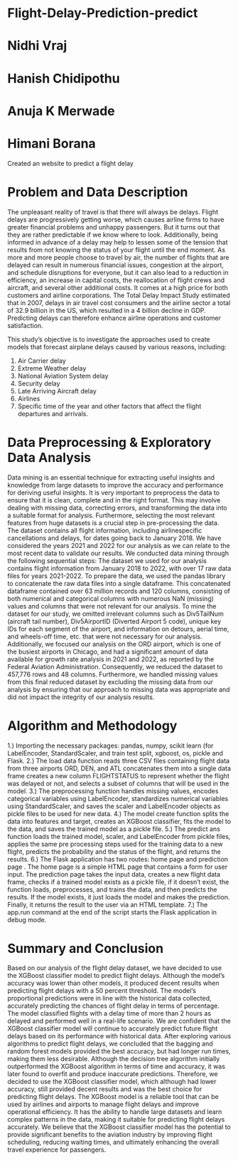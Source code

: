 # Flight-Delay-Prediction-predict
# Nidhi Vraj
# Hanish Chidipothu
# Anuja K Merwade
# Himani Borana
Created an website to predict a flight  delay

# Problem and Data Description

The unpleasant reality of travel is that there will always be
delays. Flight delays are progressively getting worse, which
causes airline firms to have greater financial problems and
unhappy passengers. But it turns out that they are rather
predictable if we know where to look. Additionally, being
informed in advance of a delay may help to lessen some of the
tension that results from not knowing the status of your flight
until the end moment. As more and more people choose to
travel by air, the number of flights that are delayed can result
in numerous financial issues, congestion at the airport, and
schedule disruptions for everyone, but it can also lead to a
reduction in efficiency, an increase in capital costs, the reallocation
of flight crews and aircraft, and several other additional
costs. It comes at a high price for both customers and airline
corporations. The Total Delay Impact Study estimated that in
2007, delays in air travel cost consumers and the airline sector
a total of 32.9 billion in the US, which resulted in a 4 billion
decline in GDP. Predicting delays can therefore enhance
airline operations and customer satisfaction.

This study’s objective is to investigate the approaches
used to create models that forecast airplane delays caused by
various reasons, including:
1. Air Carrier delay
2. Extreme Weather delay
3. National Aviation System delay
4. Security delay
5. Late Arriving Aircraft delay
6. Airlines
7. Specific time of the year
and other factors that affect the flight departures and arrivals.


# Data Preprocessing & Exploratory Data Analysis

Data mining is an essential technique for extracting useful
insights and knowledge from large datasets to improve the
accuracy and performance for deriving useful insights. It is
very important to preprocess the data to ensure that it is clean,
complete and in the right format. This may involve dealing
with missing data, correcting errors, and transforming the data
into a suitable format for analysis. Furthermore, selecting the
most relevant features from huge datasets is a crucial step in
pre-processing the data.
The dataset contains all flight information, including airlinespecific
cancellations and delays, for dates going back to January
2018. We have considered the years 2021 and 2022 for our analysis as we can relate to the most recent data to validate
our results.
We conducted data mining through the following sequential
steps:
The dataset we used for our analysis contains flight information
from January 2018 to 2022, with over 17 raw data
files for years 2021-2022. To prepare the data, we used the
pandas library to concatenate the raw data files into a single
dataframe. This concatenated dataframe contained over 63
million records and 120 columns, consisting of both numerical
and categorical columns with numerous NaN (missing)
values and columns that were not relevant for our analysis. To
mine the dataset for our study, we omitted irrelevant columns
such as Div5TailNum (aircraft tail number), Div5AirportID
(Diverted Airport 5 code), unique key IDs for each segment
of the airport, and information on detours, aerial time, and
wheels-off time, etc. that were not necessary for our analysis.
Additionally, we focused our analysis on the ORD airport,
which is one of the busiest airports in Chicago, and had a
significant amount of data available for growth rate analysis in
2021 and 2022, as reported by the Federal Aviation Administration.
Consequently, we reduced the dataset to 457,776 rows
and 48 columns. Furthermore, we handled missing values
from this final reduced dataset by excluding the missing data
from our analysis by ensuring that our approach to missing
data was appropriate and did not impact the integrity of our
analysis results.


# Algorithm and Methodology

1.) Importing the necessary packages: pandas, numpy, scikit
learn (for LabelEncoder, StandardScaler, and train test split,
xgboost, os, pickle and Flask.
2.) The load data function reads three CSV files containing
flight data from three airports ORD, DEN, and ATL
concatenates them into a single data frame creates a new column
FLIGHTSTATUS to represent whether the flight was
delayed or not, and selects a subset of columns that will be
used in the model.
3.) The preprocessing function handles missing values,
encodes categorical variables using LabelEncoder, standardizes
numerical variables using StandardScaler, and saves the
scaler and LabelEncoder objects as pickle files to be used for
new data.
4.) The model create function splits the data into features
and target, creates an XGBoost classifier, fits the model to the
data, and saves the trained model as a pickle file.
5.) The predict ans function loads the trained model,
scaler, and LabelEncoder from pickle files, applies the same
pre processing steps used for the training data to a new flight,
predicts the probability and the status of the flight, and returns
the results.
6.) The Flask application has two routes: home page and
prediction page . The home page is a simple HTML page that contains a form for user input. The prediction page takes the
input data, creates a new flight data frame, checks if a trained
model exists as a pickle file, if it doesn’t exist, the function
loads, preprocesses, and trains the data, and then predicts the
results. If the model exists, it just loads the model and makes
the prediction. Finally, it returns the result to the user via an
HTML template.
7.) The app.run command at the end of the script starts
the Flask application in debug mode.

# Summary and Conclusion

Based on our analysis of the flight delay dataset, we have
decided to use the XGBoost classifier model to predict flight
delays. Although the model’s accuracy was lower than other
models, it produced decent results when predicting flight delays
with a 50 percent threshold. The model’s proportional
predictions were in line with the historical data collected, accurately
predicting the chances of flight delay in terms of
percentage. The model classified flights with a delay time of
more than 2 hours as delayed and performed well in a real-life
scenario. We are confident that the XGBoost classifier model
will continue to accurately predict future flight delays based
on its performance with historical data.
After exploring various algorithms to predict flight delays,
we concluded that the bagging and random forest models provided
the best accuracy, but had longer run times, making
them less desirable. Although the decision tree algorithm initially
outperformed the XGBoost algorithm in terms of time
and accuracy, it was later found to overfit and produce inaccurate
predictions. Therefore, we decided to use the XGBoost
classifier model, which although had lower accuracy, still provided
decent results and was the best choice for predicting
flight delays.
The XGBoost model is a reliable tool that can be used by
airlines and airports to manage flight delays and improve operational
efficiency. It has the ability to handle large datasets
and learn complex patterns in the data, making it suitable
for predicting flight delays accurately. We believe that the
XGBoost classifier model has the potential to provide significant
benefits to the aviation industry by improving flight
scheduling, reducing waiting times, and ultimately enhancing
the overall travel experience for passengers.

